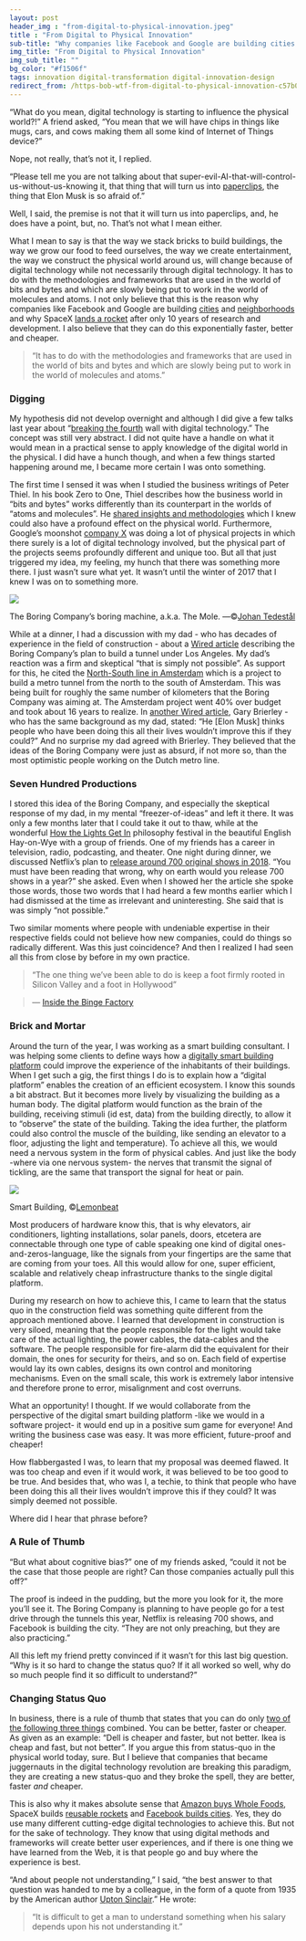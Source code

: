 ```yaml
---
layout: post
header_img : "from-digital-to-physical-innovation.jpeg"
title : "From Digital to Physical Innovation"
sub-title: "Why companies like Facebook and Google are building cities and neighbourhoods."
img_title: "From Digital to Physical Innovation"
img_sub_title: ""
bg_color: "#f1506f"
tags: innovation digital-transformation digital-innovation-design
redirect_from: /https-bob-wtf-from-digital-to-physical-innovation-c57b03bf2861/
---
```


“What do you mean, digital technology is starting to influence the physical world?!” A friend asked, “You mean that we will have chips in things like mugs, cars, and cows making them all some kind of Internet of Things device?”

Nope, not really, that’s not it, I replied.

“Please tell me you are not talking about that super-evil-AI-that-will-control-us-without-us-knowing it, that thing that will turn us into [paperclips](https://wiki.lesswrong.com/wiki/Paperclip_maximizer), the thing that Elon Musk is so afraid of.”

Well, I said, the premise is not that it will turn us into paperclips, and, he does have a point, but, no. That’s not what I mean either.

What I mean to say is that the way we stack bricks to build buildings, the way we grow our food to feed ourselves, the way we create entertainment, the way we construct the physical world around us, will change because of digital technology while not necessarily through digital technology. It has to do with the methodologies and frameworks that are used in the world of bits and bytes and which are slowly being put to work in the world of molecules and atoms. I not only believe that this is the reason why companies like Facebook and Google are building [cities](https://www.nytimes.com/2018/03/21/technology/facebook-zucktown-willow-village.html) and [neighborhoods](https://www.engadget.com/2018/03/16/alphabet-google-sidewalk-labs-toronto-quayside/) and why SpaceX [lands a rocket](https://www.youtube.com/watch?v=1B6oiLNyKKI) after only 10 years of research and development. I also believe that they can do this exponentially faster, better and cheaper.

> “It has to do with the methodologies and frameworks that are used in the world of bits and bytes and which are slowly being put to work in the world of molecules and atoms.”

### Digging

My hypothesis did not develop overnight and although I did give a few talks last year about “[breaking the fourth](https://www.urbandictionary.com/define.php?term=Breaking%20the%20Fourth%20Wall) wall with digital technology.” The concept was still very abstract. I did not quite have a handle on what it would mean in a practical sense to apply knowledge of the digital world in the physical. I did have a hunch though, and when a few things started happening around me, I became more certain I was onto something.

The first time I sensed it was when I studied the business writings of Peter Thiel. In his book Zero to One, Thiel describes how the business world in “bits and bytes” works differently than its counterpart in the worlds of “atoms and molecules”. He [shared insights and methodologies](https://www.youtube.com/watch?v=lxDApu-LXrE) which I knew could also have a profound effect on the physical world. Furthermore, Google’s moonshot [company X](https://x.company/projects/) was doing a lot of physical projects in which there surely is a lot of digital technology involved, but the physical part of the projects seems profoundly different and unique too. But all that just triggered my idea, my feeling, my hunch that there was something more there. I just wasn’t sure what yet. It wasn’t until the winter of 2017 that I knew I was on to something more.

![](/assets/images/from-digital-to-physical-innovation-1.jpeg)

The Boring Company’s boring machine, a.k.a. The Mole. —©[Johan Tedestål](https://medium.com/u/69ac39ea0774)


While at a dinner, I had a discussion with my dad - who has decades of experience in the field of construction - about a [Wired article](https://www.wired.com/story/elon-musk-boring-company-tunnels/) describing the Boring Company’s plan to build a tunnel under Los Angeles. My dad’s reaction was a firm and skeptical “that is simply not possible”. As support for this, he cited the [North-South line in Amsterdam](https://en.wikipedia.org/wiki/Amsterdam_Metro#North%E2%80%93South_line_%28Route_52%29) which is a project to build a metro tunnel from the north to the south of Amsterdam. This was being built for roughly the same number of kilometers that the Boring Company was aiming at. The Amsterdam project went 40% over budget and took about 16 years to realize. In [another Wired article](https://www.wired.com/story/engineers-dont-totally-dig-musk-tunneling/), Gary Brierley -who has the same background as my dad, stated: “He [Elon Musk] thinks people who have been doing this all their lives wouldn’t improve this if they could?” And no surprise my dad agreed with Brierley. They believed that the ideas of the Boring Company were just as absurd, if not more so, than the most optimistic people working on the Dutch metro line.

### Seven Hundred Productions

I stored this idea of the Boring Company, and especially the skeptical response of my dad, in my mental “freezer-of-ideas” and left it there. It was only a few months later that I could take it out to thaw, while at the wonderful [How the Lights Get In](https://howthelightgetsin.org/london) philosophy festival in the beautiful English Hay-on-Wye with a group of friends. One of my friends has a career in television, radio, podcasting, and theater. One night during dinner, we discussed Netflix’s plan to [release around 700 original shows in 2018](https://variety.com/2018/digital/news/netflix-700-original-series-2018-1202711940/). “You must have been reading that wrong, why on earth would you release 700 shows in a year?” she asked. Even when I showed her the article she spoke those words, those two words that I had heard a few months earlier which I had dismissed at the time as irrelevant and uninteresting. She said that is was simply “not possible.”

Two similar moments where people with undeniable expertise in their respective fields could not believe how new companies, could do things so radically different. Was this just coincidence? And then I realized I had seen all this from close by before in my own practice.

> “The one thing we’ve been able to do is keep a foot firmly rooted in Silicon Valley and a foot in Hollywood”

> — [Inside the Binge Factory](http://www.vulture.com/2018/06/how-netflix-swallowed-tv-industry.html)

### Brick and Mortar

Around the turn of the year, I was working as a smart building consultant. I was helping some clients to define ways how a [digitally smart building platform](https://bob.wtf/a-business-case-for-a-smart-building-bbe434d04847) could improve the experience of the inhabitants of their buildings. When I get such a gig, the first things I do is to explain how a “digital platform” enables the creation of an efficient ecosystem. I know this sounds a bit abstract. But it becomes more lively by visualizing the building as a human body. The digital platform would function as the brain of the building, receiving stimuli (id est, data) from the building directly, to allow it to “observe” the state of the building. Taking the idea further, the platform could also control the muscle of the building, like sending an elevator to a floor, adjusting the light and temperature). To achieve all this, we would need a nervous system in the form of physical cables. And just like the body -where via one nervous system- the nerves that transmit the signal of tickling, are the same that transport the signal for heat or pain.

![](/assets/images/from-digital-to-physical-innovation-2.png)

Smart Building, ©[Lemonbeat](https://www.lemonbeat.com/lean-building-automation/)


Most producers of hardware know this, that is why elevators, air conditioners, lighting installations, solar panels, doors, etcetera are connectable through one type of cable speaking one kind of digital ones-and-zeros-language, like the signals from your fingertips are the same that are coming from your toes. All this would allow for one, super efficient, scalable and relatively cheap infrastructure thanks to the single digital platform.

During my research on how to achieve this, I came to learn that the status quo in the construction field was something quite different from the approach mentioned above. I learned that development in construction is very siloed, meaning that the people responsible for the light would take care of the actual lighting, the power cables, the data-cables and the software. The people responsible for fire-alarm did the equivalent for their domain, the ones for security for theirs, and so on. Each field of expertise would lay its own cables, designs its own control and monitoring mechanisms. Even on the small scale, this work is extremely labor intensive and therefore prone to error, misalignment and cost overruns.

What an opportunity! I thought. If we would collaborate from the perspective of the digital smart building platform -like we would in a software project- it would end up in a positive sum game for everyone! And writing the business case was easy. It was more efficient, future-proof and cheaper!

How flabbergasted I was, to learn that my proposal was deemed flawed. It was too cheap and even if it would work, it was believed to be too good to be true. And besides that, who was I, a techie, to think that people who have been doing this all their lives wouldn’t improve this if they could? It was simply deemed not possible.

Where did I hear that phrase before?

### A Rule of Thumb

“But what about cognitive bias?” one of my friends asked, “could it not be the case that those people are right? Can those companies actually pull this off?”

The proof is indeed in the pudding, but the more you look for it, the more you’ll see it. The Boring Company is planning to have people go for a test drive through the tunnels this year, Netflix is releasing 700 shows, and Facebook is building the city. “They are not only preaching, but they are also practicing.”

All this left my friend pretty convinced if it wasn’t for this last big question. “Why is it so hard to change the status quo? If it all worked so well, why do so much people find it so difficult to understand?”

### Changing Status Quo

In business, there is a rule of thumb that states that you can do only [two of the following three things](https://www.forbes.com/sites/joshlinkner/2015/01/15/pick-only-two-cheaper-faster-or-better/) combined. You can be better, faster or cheaper. As given as an example: “Dell is cheaper and faster, but not better. Ikea is cheap and fast, but not better”. If you argue this from status-quo in the physical world today, sure. But I believe that companies that became juggernauts in the digital technology revolution are breaking this paradigm, they are creating a new status-quo and they broke the spell, they are better, faster _and_ cheaper.

This is also why it makes absolute sense that [Amazon buys Whole Foods](http://www.businessinsider.com/amazon-buys-whole-foods-changes-2017-8?international=true&r=US&IR=T), SpaceX builds [reusable rockets](https://en.wikipedia.org/wiki/SpaceX_reusable_launch_system_development_program#Economics_of_rocket_reuse) and [Facebook builds cities](https://www.citymetric.com/fabric/facebook-building-its-own-town-silicon-valley-it-won-t-be-first-3957). Yes, they do use many different cutting-edge digital technologies to achieve this. But not for the sake of technology. They know that using digital methods and frameworks will create better user experiences, and if there is one thing we have learned from the Web, it is that people go and buy where the experience is best.

“And about people not understanding,” I said, “the best answer to that question was handed to me by a colleague, in the form of a quote from 1935 by the American author [Upton Sinclair](https://en.wikipedia.org/wiki/Upton_Sinclair).” He wrote:

> “It is difficult to get a man to understand something when his salary depends upon his not understanding it.”

